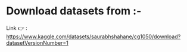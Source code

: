 # Download datasets from :- 
Link 👉 : https://www.kaggle.com/datasets/saurabhshahane/cg1050/download?datasetVersionNumber=1
